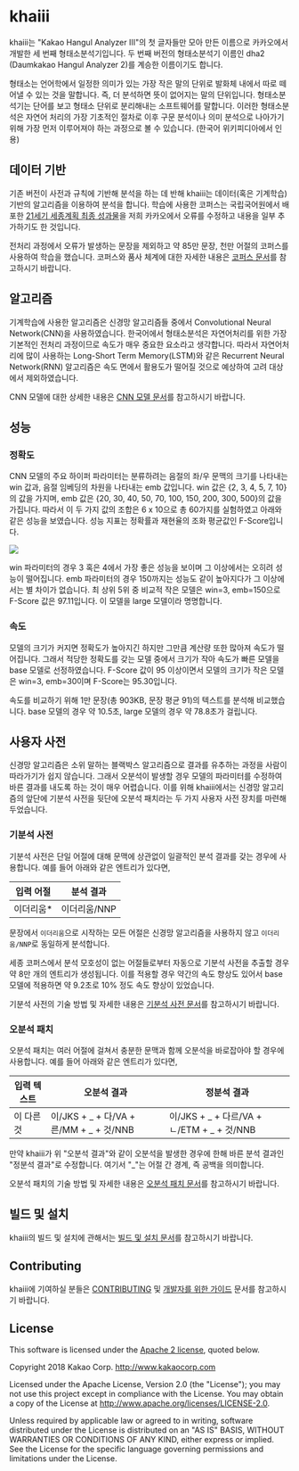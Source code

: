 khaiii
====
khaiii는 "Kakao Hangul Analyzer III"의 첫 글자들만 모아 만든 이름으로 카카오에서 개발한 세 번째 형태소분석기입니다. 두 번째 버전의 형태소분석기 이름인 dha2 (Daumkakao Hangul Analyzer 2)를 계승한 이름이기도 합니다.

형태소는 언어학에서 일정한 의미가 있는 가장 작은 말의 단위로 발화체 내에서 따로 떼어낼 수 있는 것을 말합니다. 즉, 더 분석하면 뜻이 없어지는 말의 단위입니다. 형태소분석기는 단어를 보고 형태소 단위로 분리해내는 소프트웨어를 말합니다. 이러한 형태소분석은 자연어 처리의 가장 기초적인 절차로 이후 구문 분석이나 의미 분석으로 나아가기 위해 가장 먼저 이루어져야 하는 과정으로 볼 수 있습니다. (한국어 위키피디아에서 인용)


데이터 기반
----
기존 버전이 사전과 규칙에 기반해 분석을 하는 데 반해 khaiii는 데이터(혹은 기계학습) 기반의 알고리즘을 이용하여 분석을 합니다. 학습에 사용한 코퍼스는 국립국어원에서 배포한 [21세기 세종계획 최종 성과물](https://ithub.korean.go.kr/user/noticeView.do?boardSeq=1&articleSeq=16)을 저희 카카오에서 오류를 수정하고 내용을 일부 추가하기도 한 것입니다.

전처리 과정에서 오류가 발생하는 문장을 제외하고 약 85만 문장, 천만 어절의 코퍼스를 사용하여 학습을 했습니다. 코퍼스와 품사 체계에 대한 자세한 내용은 [코퍼스 문서](doc/corpus.md)를 참고하시기 바랍니다.


알고리즘
----
기계학습에 사용한 알고리즘은 신경망 알고리즘들 중에서 Convolutional Neural Network(CNN)을 사용하였습니다. 한국어에서 형태소분석은 자연어처리를 위한 가장 기본적인 전처리 과정이므로 속도가 매우 중요한 요소라고 생각합니다. 따라서 자연어처리에 많이 사용하는 Long-Short Term Memory(LSTM)와 같은 Recurrent Neural Network(RNN) 알고리즘은 속도 면에서 활용도가 떨어질 것으로 예상하여 고려 대상에서 제외하였습니다.

CNN 모델에 대한 상세한 내용은 [CNN 모델 문서](doc/cnn_model.md)를 참고하시기 바랍니다.


성능
----
### 정확도
CNN 모델의 주요 하이퍼 파라미터는 분류하려는 음절의 좌/우 문맥의 크기를 나타내는 win 값과, 음절 임베딩의 차원을 나타내는 emb 값입니다. win 값은 {2, 3, 4, 5, 7, 10}의 값을 가지며, emb 값은 {20, 30, 40, 50, 70, 100, 150, 200, 300, 500}의 값을 가집니다. 따라서 이 두 가지 값의 조합은 6 x 10으로 총 60가지를 실험하였고 아래와 같은 성능을 보였습니다. 성능 지표는 정확률과 재현율의 조화 평균값인 F-Score입니다.

![](doc/img/win_emb_f.png)

win 파라미터의 경우 3 혹은 4에서 가장 좋은 성능을 보이며 그 이상에서는 오히려 성능이 떨어집니다. emb 파라미터의 경우 150까지는 성능도 같이 높아지다가 그 이상에서는 별 차이가 없습니다. 최 상위 5위 중 비교적 작은 모델은 win=3, emb=150으로 F-Score 값은 97.11입니다. 이 모델을 large 모델이라 명명합니다.


### 속도
모델의 크기가 커지면 정확도가 높아지긴 하지만 그만큼 계산량 또한 많아져 속도가 떨어집니다. 그래서 적당한 정확도를 갖는 모델 중에서 크기가 작아 속도가 빠른 모델을 base 모델로 선정하였습니다. F-Score 값이 95 이상이면서 모델의 크기가 작은 모델은 win=3, emb=30이며 F-Score는 95.30입니다.

속도를 비교하기 위해 1만 문장(총 903KB, 문장 평균 91)의 텍스트를 분석해 비교했습니다. base 모델의 경우 약 10.5초, large 모델의 경우 약 78.8초가 걸립니다.


사용자 사전
----
신경망 알고리즘은 소위 말하는 블랙박스 알고리즘으로 결과를 유추하는 과정을 사람이 따라가기가 쉽지 않습니다. 그래서 오분석이 발생할 경우 모델의 파라미터를 수정하여 바른 결과를 내도록 하는 것이 매우 어렵습니다. 이를 위해 khaiii에서는 신경망 알고리즘의 앞단에 기분석 사전을 뒷단에 오분석 패치라는 두 가지 사용자 사전 장치를 마련해 두었습니다.

### 기분석 사전
기분석 사전은 단일 어절에 대해 문맥에 상관없이 일괄적인 분석 결과를 갖는 경우에 사용합니다. 예를 들어 아래와 같은 엔트리가 있다면,

입력 어절 | 분석 결과
--------|--------
이더리움* | 이더리움/NNP

문장에서 `이더리움`으로 시작하는 모든 어절은 신경망 알고리즘을 사용하지 않고 `이더리움/NNP`로 동일하게 분석합니다.

세종 코퍼스에서 분석 모호성이 없는 어절들로부터 자동으로 기분석 사전을 추출할 경우 약 8만 개의 엔트리가 생성됩니다. 이를 적용할 경우 약간의 속도 향상도 있어서 base 모델에 적용하면 약 9.2초로 10% 정도 속도 향상이 있었습니다.

기분석 사전의 기술 방법 및 자세한 내용은 [기분석 사전 문서](https://github.com/kakao/khaiii/wiki/%EA%B8%B0%EB%B6%84%EC%84%9D-%EC%82%AC%EC%A0%84)를 참고하시기 바랍니다.


### 오분석 패치
오분석 패치는 여러 어절에 걸쳐서 충분한 문맥과 함께 오분석을 바로잡아야 할 경우에 사용합니다. 예를 들어 아래와 같은 엔트리가 있다면,

입력 텍스트 | 오분석 결과 | 정분석 결과
---------|-----------|---------
이 다른 것 | 이/JKS + _ + 다/VA + 른/MM + _ + 것/NNB | 이/JKS + _ + 다르/VA + ㄴ/ETM + _ + 것/NNB

만약 khaiii가 위 "오분석 결과"와 같이 오분석을 발생한 경우에 한해 바른 분석 결과인 "정분석 결과"로 수정합니다. 여기서 "\_"는 어절 간 경계, 즉 공백을 의미합니다.

오분석 패치의 기술 방법 및 자세한 내용은 [오분석 패치 문서](https://github.com/kakao/khaiii/wiki/%EC%98%A4%EB%B6%84%EC%84%9D-%ED%8C%A8%EC%B9%98)를 참고하시기 바랍니다.


빌드 및 설치
----
khaiii의 빌드 및 설치에 관해서는 [빌드 및 설치 문서](doc/setup.md)를 참고하시기 바랍니다.


Contributing
----
khaiii에 기여하실 분들은 [CONTRIBUTING](CONTRIBUTING.md) 및 [개발자를 위한 가이드](https://github.com/kakao/khaiii/wiki#%EA%B0%9C%EB%B0%9C%EC%9E%90%EB%A5%BC-%EC%9C%84%ED%95%9C-%EA%B0%80%EC%9D%B4%EB%93%9C) 문서를 참고하시기 바랍니다.

License
----
This software is licensed under the [Apache 2 license](LICENSE), quoted below.

Copyright 2018 Kakao Corp. <http://www.kakaocorp.com>

Licensed under the Apache License, Version 2.0 (the "License"); you may not
use this project except in compliance with the License. You may obtain a copy
of the License at http://www.apache.org/licenses/LICENSE-2.0.

Unless required by applicable law or agreed to in writing, software
distributed under the License is distributed on an "AS IS" BASIS, WITHOUT
WARRANTIES OR CONDITIONS OF ANY KIND, either express or implied. See the
License for the specific language governing permissions and limitations under
the License.
